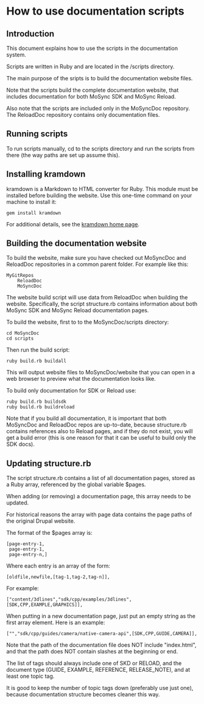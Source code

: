 # How to use documentation scripts

## Introduction
This document explains how to use the scripts in the documentation system.

Scripts are written in Ruby and are located in the /scripts directory.

The main purpose of the sripts is to build the documentation website files.

Note that the scripts build the complete documentation website, that includes documentation for both MoSync SDK and MoSync Reload.

Also note that the scripts are included only in the MoSyncDoc repository. The ReloadDoc repository contains only documentation files.

## Running scripts
To run scripts manually, cd to the scripts directory and run the scripts from there (the way paths are set up assume this).

## Installing kramdown
kramdown is a Markdown to HTML converter for Ruby. This module must be installed before building the website. Use this one-time command on your machine to install it:

    gem install kramdown
    
For additional details, see the [kramdown home page](http://kramdown.rubyforge.org/installation.html).

## Building the documentation website
To build the website, make sure you have checked out MoSyncDoc and ReloadDoc repositories in a common parent folder. For example like this:

    MyGitRepos
        ReloadDoc
        MoSyncDoc

The website build script will use data from ReloadDoc when building the website. Specifically, the script structure.rb contains information about both MoSync SDK and MoSync Reload documentation pages.

To build the website, first to to the MoSyncDoc/scripts directory:

    cd MoSyncDoc
    cd scripts
    
Then run the build script:

    ruby build.rb buildall
    
This will output website files to MoSyncDoc/website that you can open in a web browser to preview what the documentation looks like.

To build only documentation for SDK or Reload use:

    ruby build.rb buildsdk
    ruby build.rb buildreload
    
Note that if you build all documentation, it is important that both MoSyncDoc and ReloadDoc repos are up-to-date, because structure.rb contains references also to Reload pages, and if they do not exist, you will get a build error (this is one reason for that it can be useful to build only the SDK docs).

## Updating structure.rb
The script structure.rb contains a list of all documentation pages, stored as a Ruby array, referenced by the global variable $pages.

When adding (or removing) a documentation page, this array needs to be updated.

For historical reasons the array with page data contains the page paths of the original Drupal website.

The format of the $pages array is:

    [page-entry-1,
     page-entry-1,
     page-entry-n,]

Where each entry is an array of the form:

    [oldfile,newfile,[tag-1,tag-2,tag-n]],
    
For example:

    ["content/3dlines","sdk/cpp/examples/3dlines",[SDK,CPP,EXAMPLE,GRAPHICS]],

When putting in a new documentation page, just put an empty string as the first array element. Here is an example:

    ["","sdk/cpp/guides/camera/native-camera-api",[SDK,CPP,GUIDE,CAMERA]],

Note that the path of the documentation file does NOT include "index.html", and that the path does NOT contain slashes at the beginning or end.

The list of tags should always include one of SKD or RELOAD, and the document type (GUIDE, EXAMPLE, REFERENCE, RELEASE_NOTE), and at least one topic tag.

It is good to keep the number of topic tags down (preferably use just one), because documentation structure becomes cleaner this way. 

